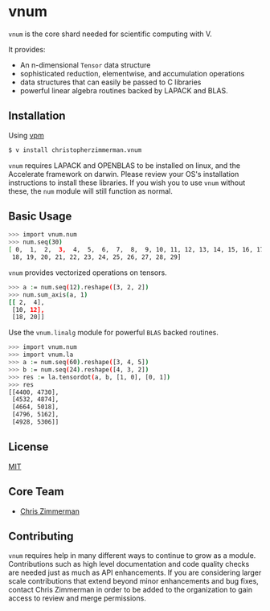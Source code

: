 # vnum

`vnum` is the core shard needed for scientific computing with V.

It provides:

- An n-dimensional `Tensor` data structure
- sophisticated reduction, elementwise, and accumulation operations
- data structures that can easily be passed to C libraries
- powerful linear algebra routines backed by LAPACK and BLAS.

## Installation

Using [vpm](https://vpm.best/)

```sh
$ v install christopherzimmerman.vnum
```

`vnum` requires LAPACK and OPENBLAS to be installed on linux, and the Accelerate framework on darwin.  Please review your OS's installation instructions to install these libraries.  If you wish you to use `vnum` without these, the `num` module will still function as normal.

## Basic Usage

```sh
>>> import vnum.num
>>> num.seq(30)
[ 0,  1,  2,  3,  4,  5,  6,  7,  8,  9, 10, 11, 12, 13, 14, 15, 16, 17,
 18, 19, 20, 21, 22, 23, 24, 25, 26, 27, 28, 29]
```

`vnum` provides vectorized operations on tensors.

```sh
>>> a := num.seq(12).reshape([3, 2, 2])
>>> num.sum_axis(a, 1)
[[ 2,  4],
 [10, 12],
 [18, 20]]
```

Use the `vnum.linalg` module for powerful `BLAS` backed routines.

```sh
>>> import vnum.num
>>> import vnum.la
>>> a := num.seq(60).reshape([3, 4, 5])
>>> b := num.seq(24).reshape([4, 3, 2])
>>> res := la.tensordot(a, b, [1, 0], [0, 1])
>>> res
[[4400, 4730],
 [4532, 4874],
 [4664, 5018],
 [4796, 5162],
 [4928, 5306]]
```

## License

[MIT](LICENSE)


## Core Team

- [Chris Zimmerman](https://github.com/christopherzimmerman)

Contributing
------------
`vnum` requires help in many different ways to continue to grow as a module.
Contributions such as high level documentation and code quality checks are needed just
as much as API enhancements.  If you are considering larger scale contributions
that extend beyond minor enhancements and bug fixes, contact Chris Zimmerman
in order to be added to the organization to gain access to review and merge
permissions.
